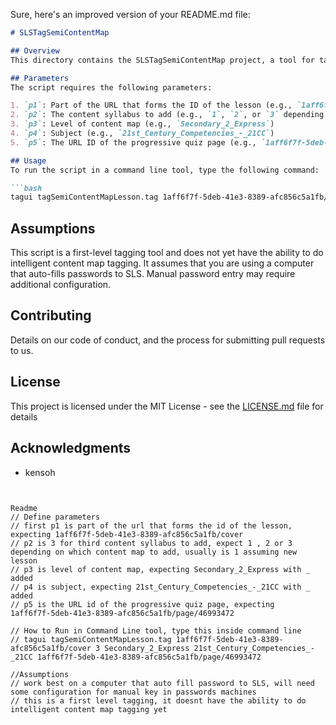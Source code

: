 Sure, here's an improved version of your README.md file:

```markdown
# SLSTagSemiContentMap

## Overview
This directory contains the SLSTagSemiContentMap project, a tool for tagging content maps in lessons. It is designed to work best on a computer that auto-fills passwords to SLS.

## Parameters
The script requires the following parameters:

1. `p1`: Part of the URL that forms the ID of the lesson (e.g., `1aff6f7f-5deb-41e3-8389-afc856c5a1fb/cover`)
2. `p2`: The content syllabus to add (e.g., `1`, `2`, or `3` depending on which content map to add)
3. `p3`: Level of content map (e.g., `Secondary_2_Express`)
4. `p4`: Subject (e.g., `21st_Century_Competencies_-_21CC`)
5. `p5`: The URL ID of the progressive quiz page (e.g., `1aff6f7f-5deb-41e3-8389-afc856c5a1fb/page/46993472`)

## Usage
To run the script in a command line tool, type the following command:

```bash
tagui tagSemiContentMapLesson.tag 1aff6f7f-5deb-41e3-8389-afc856c5a1fb/cover 3 Secondary_2_Express 21st_Century_Competencies_-_21CC 1aff6f7f-5deb-41e3-8389-afc856c5a1fb/page/46993472
```

## Assumptions
This script is a first-level tagging tool and does not yet have the ability to do intelligent content map tagging. It assumes that you are using a computer that auto-fills passwords to SLS. Manual password entry may require additional configuration.

## Contributing
Details on our code of conduct, and the process for submitting pull requests to us.

## License
This project is licensed under the MIT License - see the [LICENSE.md](LICENSE.md) file for details

## Acknowledgments
- kensoh

```


Readme
// Define parameters
// first p1 is part of the url that forms the id of the lesson, expecting 1aff6f7f-5deb-41e3-8389-afc856c5a1fb/cover
// p2 is 3 for third content syllabus to add, expect 1 , 2 or 3 depending on which content map to add, usually is 1 assuming new lesson
// p3 is level of content map, expecting Secondary_2_Express with _ added
// p4 is subject, expecting 21st_Century_Competencies_-_21CC with _ added
// p5 is the URL id of the progressive quiz page, expecting   1aff6f7f-5deb-41e3-8389-afc856c5a1fb/page/46993472

// How to Run in Command Line tool, type this inside command line
// tagui tagSemiContentMapLesson.tag 1aff6f7f-5deb-41e3-8389-afc856c5a1fb/cover 3 Secondary_2_Express 21st_Century_Competencies_-_21CC 1aff6f7f-5deb-41e3-8389-afc856c5a1fb/page/46993472

//Assumptions
// work best on a computer that auto fill password to SLS, will need some configuration for manual key in passwords machines
// this is a first level tagging, it doesnt have the ability to do intelligent content map tagging yet
